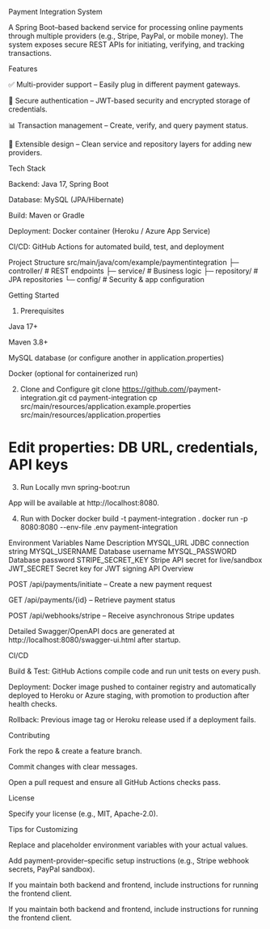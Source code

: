 Payment Integration System

A Spring Boot–based backend service for processing online payments through multiple providers (e.g., Stripe, PayPal, or mobile money).
The system exposes secure REST APIs for initiating, verifying, and tracking transactions.

Features

✅ Multi-provider support – Easily plug in different payment gateways.

🔐 Secure authentication – JWT-based security and encrypted storage of credentials.

📊 Transaction management – Create, verify, and query payment status.

🧩 Extensible design – Clean service and repository layers for adding new providers.

Tech Stack

Backend: Java 17, Spring Boot

Database: MySQL (JPA/Hibernate)

Build: Maven or Gradle

Deployment: Docker container (Heroku / Azure App Service)

CI/CD: GitHub Actions for automated build, test, and deployment

Project Structure
src/main/java/com/example/paymentintegration
 ├─ controller/        # REST endpoints
 ├─ service/           # Business logic
 ├─ repository/        # JPA repositories
 └─ config/            # Security & app configuration

Getting Started
1. Prerequisites

Java 17+

Maven 3.8+

MySQL database (or configure another in application.properties)

Docker (optional for containerized run)

2. Clone and Configure
git clone https://github.com/<your-org>/payment-integration.git
cd payment-integration
cp src/main/resources/application.example.properties src/main/resources/application.properties
# Edit properties: DB URL, credentials, API keys

3. Run Locally
mvn spring-boot:run


App will be available at http://localhost:8080.

4. Run with Docker
docker build -t payment-integration .
docker run -p 8080:8080 --env-file .env payment-integration

Environment Variables
Name	Description
MYSQL_URL	JDBC connection string
MYSQL_USERNAME	Database username
MYSQL_PASSWORD	Database password
STRIPE_SECRET_KEY	Stripe API secret for live/sandbox
JWT_SECRET	Secret key for JWT signing
API Overview

POST /api/payments/initiate – Create a new payment request

GET /api/payments/{id} – Retrieve payment status

POST /api/webhooks/stripe – Receive asynchronous Stripe updates

Detailed Swagger/OpenAPI docs are generated at http://localhost:8080/swagger-ui.html after startup.

CI/CD

Build & Test: GitHub Actions compile code and run unit tests on every push.

Deployment: Docker image pushed to container registry and automatically deployed to Heroku or Azure staging, with promotion to production after health checks.

Rollback: Previous image tag or Heroku release used if a deployment fails.

Contributing

Fork the repo & create a feature branch.

Commit changes with clear messages.

Open a pull request and ensure all GitHub Actions checks pass.

License

Specify your license (e.g., MIT, Apache-2.0).

Tips for Customizing

Replace <your-org> and placeholder environment variables with your actual values.

Add payment-provider–specific setup instructions (e.g., Stripe webhook secrets, PayPal sandbox).


If you maintain both backend and frontend, include instructions for running the frontend client.

If you maintain both backend and frontend, include instructions for running the frontend client.

